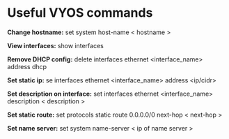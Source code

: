 # Useful VYOS commands

**Change hostname:** set system host-name < hostname >

**View interfaces:** show interfaces

**Remove DHCP config:** delete interfaces ethernet <interface_name> address dhcp

**Set static ip:** se interfaces ethernet <interface_name> address <ip/cidr>

**Set description on interface:** set interfaces ethernet <interface_name> description < description >

**Set static route:** set protocols static route 0.0.0.0/0 next-hop < next-hop >

**Set name server:** set system name-server < ip of name server >